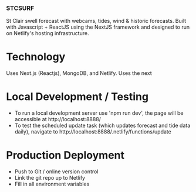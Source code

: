 ### STCSURF
 St Clair swell forecast with webcams, tides, wind & historic forecasts.
 Built with Javascript + ReactJS using the NextJS framework and designed to run on Netlify's hosting infrastructure.

# Technology
Uses Next.js (Reactjs), MongoDB, and Netlify.
Uses the next

# Local Development / Testing
 - To run a local development server use 'npm run dev',
 the page will be accessible at http://localhost:8888/
 - To test the scheduled update task (which updates forecast and tide data daily), navigate to http://localhost:8888/.netlify/functions/update


# Production Deployment
 - Push to Git / online version control
 - Link the git repo up to Netlify
 - Fill in all environment variables
